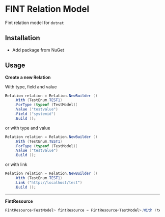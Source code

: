 # FINT Relation Model
Fint relation model for `dotnet`

## Installation

* Add package from NuGet

## Usage

**Create a new Relation**  

With type, field and value
```csharp
Relation relation = Relation.NewBuilder ()
    .With (TestEnum.TEST1)
    .ForType (typeof (TestModel))
    .Value ("testvalue")
    .Field ("systemid")
    .Build ();
```
or with type and value
```csharp
Relation relation = Relation.NewBuilder ()
    .With (TestEnum.TEST1)
    .ForType (typeof (TestModel))
    .Value ("testvalue")
    .Build ();
```
or with link
```csharp
Relation relation = Relation.NewBuilder ()
    .With (TestEnum.TEST1)
    .Link ("http://localhost/test")
    .Build ();
```
----
**FintResource**
```csharp
FintResource<TestModel> fintResource = FintResource<TestModel>.With (testModel).AddRelations (relation);
```
